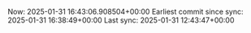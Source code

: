 Now: 2025-01-31 16:43:06.908504+00:00 Earliest commit since sync: 2025-01-31 16:38:49+00:00 Last sync: 2025-01-31 12:43:47+00:00
